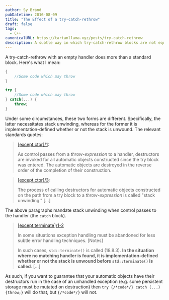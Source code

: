 ```yaml
---
author: Sy Brand
pubDatetime: 2016-08-09
title: "The Effect of a try-catch-rethrow"
draft: false
tags:
  - C++
canonicalURL: https://tartanllama.xyz/posts/try-catch-rethrow
description: A subtle way in which try-catch-rethrow blocks are not equivalent to standard blocks
---
```


A try-catch-rethrow with an empty handler does more than a standard block. Here's what I mean:

```cpp
{
    //Some code which may throw
}
```

```cpp
try {
    //Some code which may throw
} catch(...) {
    throw;
}
```

Under some circumstances, these two forms are different. Specifically, the latter necessitates stack unwinding, whereas for the former it is implementation-defined whether or not the stack is unwound. The relevant standards quotes:

> [[except.ctor]/1](https://timsong-cpp.github.io/cppwp/n4140/except.ctor#1):
>
> As control passes from a _throw-expression_ to a handler, destructors are invoked for all automatic objects constructed since the try block was entered. The automatic objects are destroyed in the reverse order of the completion of their construction.

> [[except.ctor]/3](https://timsong-cpp.github.io/cppwp/n4140/except.ctor#3):
>
> The process of calling destructors for automatic objects constructed on the path from a try block to a _throw-expression_ is called "stack unwinding." [...]

The above paragraphs mandate stack unwinding when control passes to the handler (the `catch` block).

> [[except.terminate]/1-2](https://timsong-cpp.github.io/cppwp/n4140/except.terminate#1)
>
> In some situations exception handling must be abandoned for less subtle error handling techniques. [Notes]
>
> In such cases, `std::terminate()` is called (18.8.3). **In the situation where no matching handler is found, it is implementation-defined whether or not the stack is unwound before `std::terminate()` is called**. [...]

As such, if you want to guarantee that your automatic objects have their destructors run in the case of an unhandled exception (e.g. some persistent storage must be mutated on destruction) then `try {/*code*/} catch (...) {throw;}` will do that, but `{/*code*/}` will not.
